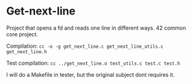 # Get-next-line
Project that opens a fd and reads one line in different ways. 42 common core project.

Compilation:
```cc -o -g get_next_line.c get_next_line_utils.c get_next_line.h```

Test compilation:
```cc ../get_next_line.o test_utils.c test.c test.h```

I will do a Makefile in tester, but the original subject dont requires it. 
